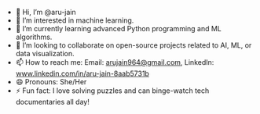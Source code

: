 - 👋 Hi, I’m @aru-jain  
- 👀 I’m interested in machine learning.  
- 🌱 I’m currently learning advanced Python programming and ML algorithms.  
- 💞️ I’m looking to collaborate on open-source projects related to AI, ML, or data visualization.  
- 📫 How to reach me: Email: arujain964@gmail.com, LinkedIn: www.linkedin.com/in/aru-jain-8aab5731b  
- 😄 Pronouns: She/Her  
- ⚡ Fun fact: I love solving puzzles and can binge-watch tech documentaries all day!


<!---
aru-jain/aru-jain is a ✨ special ✨ repository because its `README.md` (this file) appears on your GitHub profile.
You can click the Preview link to take a look at your changes.
--->
